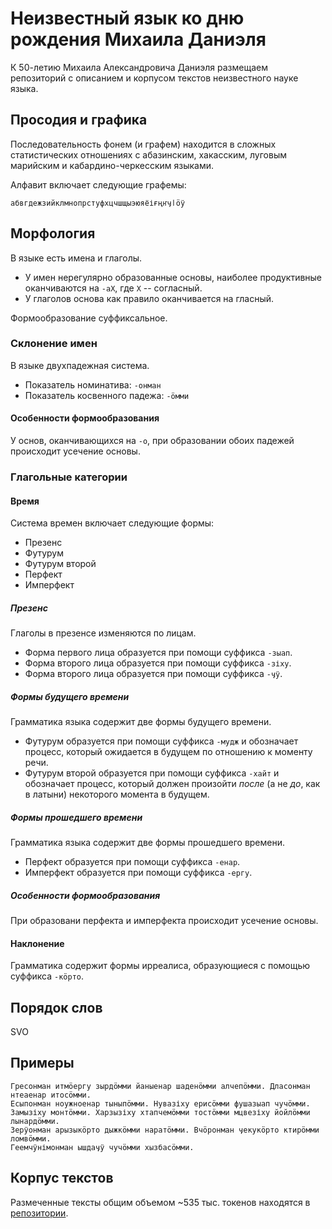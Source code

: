 # Неизвестный язык ко дню рождения Михаила Даниэля

К 50-летию Михаила Александровича Даниэля размещаем репозиторий с описанием и корпусом текстов неизвестного науке языка.

## Просодия и графика

Последовательность фонем (и графем) находится в сложных статистических отношениях с абазинским, хакасским, луговым марийским и кабардино-черкесским языками.

Алфавит включает следующие графемы: 

```
абвгдежзийклмнопрстуфхцчшщыэюяёіғңҥӌӏӧӱ
```

## Морфология

В языке есть имена и глаголы.

* У имен нерегулярно образованные основы, наиболее продуктивные оканчиваются на `-аX`, где `X` -- согласный.
* У глаголов основа как правило оканчивается на гласный.

Формообразование суффиксальное.

### Склонение имен

В языке двухпадежная система.

* Показатель номинатива: `-онман`
* Показатель косвенного падежа: `-ӧмми`

#### Особенности формообразования

У основ, оканчивающихся на `-о`, при образовании обоих падежей происходит усечение основы.

### Глагольные категории

#### Время

Система времен включает следующие формы:

* Презенс
* Футурум
* Футурум второй
* Перфект
* Имперфект

##### Презенс

Глаголы в презенсе изменяются по лицам.

* Форма первого лица образуется при помощи суффикса `-зыап`.
* Форма второго лица образуется при помощи суффикса `-зіху`.
* Форма второго лица образуется при помощи суффикса `-ӌӱ`.

##### Формы будущего времени

Грамматика языка содержит две формы будущего времени.

* Футурум образуется при помощи суффикса `-мудж` и обозначает процесс, который ожидается в будущем по отношению к моменту речи.
* Футурум второй образуется при помощи суффикса `-хайт` и обозначает процесс, который должен произойти *после* (а не *до*, как в латыни) некоторого момента в будущем.

##### Формы прошедшего времени

Грамматика языка содержит две формы прошедшего времени.

* Перфект образуется при помощи суффикса `-енар`.
* Имперфект образуется при помощи суффикса `-ергу`.

##### Особенности формообразования

При образовани перфекта и имперфекта происходит усечение основы.

#### Наклонение

Грамматика содержит формы ирреалиса, образующиеся с помощью суффикса `-кӧрто`.

## Порядок слов

SVO

## Примеры

```
Гресонман итмӧергу зырдӧмми йаныенар шаденӧмми алчепӧмми. Дласонман нтеаенар итосӧмми. 
Есыпонман ноужноенар тыныпӧмми. Нувазіху ерисӧмми фушазыап чучӧмми. 
Замызіху монтӧмми. Харзызіху хтапчемӧмми тостӧмми мцвезіху йойлӧмми лынардӧмми. 
Зерӱонман арызыкӧрто дыжкӧмми наратӧмми. Вчӧронман ӌекукӧрто ктирӧмми ломвӧмми. 
Геемчӱнімонман ышдаӌӱ чучӧмми хызбасӧмми.
```

## Корпус текстов

Размеченные тексты общим объемом ~535 тыс. токенов находятся в [репозитории](https://github.com/nevmenandr/artlang-dani-el/blob/main/texts).
